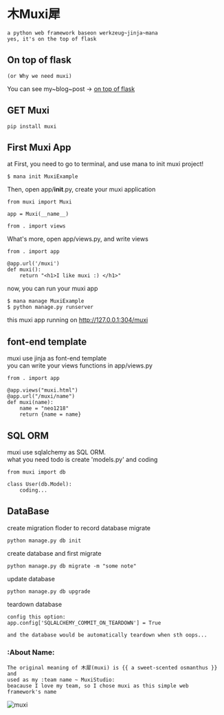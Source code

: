 木Muxi犀
===

	a python web framework baseon werkzeug~jinja~mana
	yes, it's on the top of flask

## On top of flask

	(or Why we need muxi)
You can see my~blog~post -> [on top of flask]()

## GET Muxi

	pip install muxi

## First Muxi App
at First, you need to go to terminal, and use mana to init muxi project!

	$ mana init MuxiExample

Then, open app/__init__.py, create your muxi application

	from muxi import Muxi

	app = Muxi(__name__)

	from . import views

What's more, open app/views.py, and write views

	from . import app

	@app.url('/muxi')
	def muxi():
		return "<h1>I like muxi :) </h1>"

now, you can run your muxi app

	$ mana manage MuxiExample
	$ python manage.py runserver

this muxi app running on http://127.0.0.1:304/muxi

## font-end template
muxi use jinja as font-end template <br/>
you can write your views functions in app/views.py

	from . import app

	@app.views("muxi.html")
	@app.url("/muxi/name")
	def muxi(name):
		name = "neo1218"
		return {name = name}


## SQL ORM
muxi use sqlalchemy as SQL ORM. <br/>
what you need todo is create 'models.py' and coding

	from muxi import db

	class User(db.Model):
		coding...

## DataBase
create migration floder to record database migrate

	python manage.py db init

create database and first migrate

	python manage.py db migrate -m "some note"

update database

	python manage.py db upgrade

teardown database

	config this option:
	app.config['SQLALCHEMY_COMMIT_ON_TEARDOWN'] = True

	and the database would be automatically teardown when sth oops...


### :About Name:

	The original meaning of 木犀(muxi) is {{ a sweet-scented osmanthus }} and
	used as my :team name ~ MuxiStudio:
	beacause I love my team, so I chose muxi as this simple web framework's name

![muxi](http://7xj431.com1.z0.glb.clouddn.com/slogan_bg.png)
